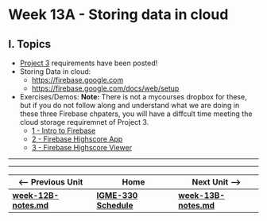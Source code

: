 # Week 13A - Storing data in cloud

## I. Topics
- [Project 3](../projects/project-3.md) requirements have been posted!
- Storing Data in cloud:
  - https://firebase.google.com
  - https://firebase.google.com/docs/web/setup
- Exercises/Demos:
**Note:** There is not a mycourses dropbox for these, but if you do not follow along and understand what we are doing in these three Firebase chpaters, you will have a diffcult time meeting the cloud storage requiremnet of Project 3. 
  - [1 - Intro to Firebase](https://github.com/tonethar/IGME-330-Master/blob/master/notes/firebase-1.md)
  - [2 - Firebase Highscore App](https://github.com/tonethar/IGME-330-Master/blob/master/notes/firebase-2.md)
  - [3 - Firebase Highscore Viewer](https://github.com/tonethar/IGME-330-Master/blob/master/notes/firebase-3.md)

<hr><hr>

| <-- Previous Unit | Home | Next Unit -->
| --- | --- | --- 
| [**week-12B-notes.md**](week-12B-notes.md)     |  [**IGME-330 Schedule**](../schedule.md) | [**week-13B-notes.md**](week-13B-notes.md)
